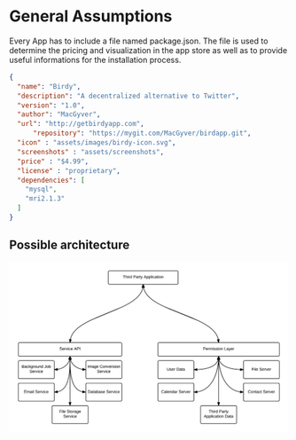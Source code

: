 # General Assumptions

Every App has to include a file named package.json. The file is used to determine
the pricing and visualization in the app store as well as to provide useful
informations for the installation process.

```json
{
  "name": "Birdy",
  "description": "A decentralized alternative to Twitter",
  "version": "1.0",
  "author": "MacGyver",
  "url": "http://getbirdyapp.com",
      "repository": "https://mygit.com/MacGyver/birdapp.git",
  "icon" : "assets/images/birdy-icon.svg",
  "screenshots" : "assets/screenshots",
  "price" : "$4.99",
  "license" : "proprietary",
  "dependencies": [
    "mysql",
    "mri2.1.3"
  ]
}
```

## Possible architecture
![architecture](../assets/possible_architecture.png)
